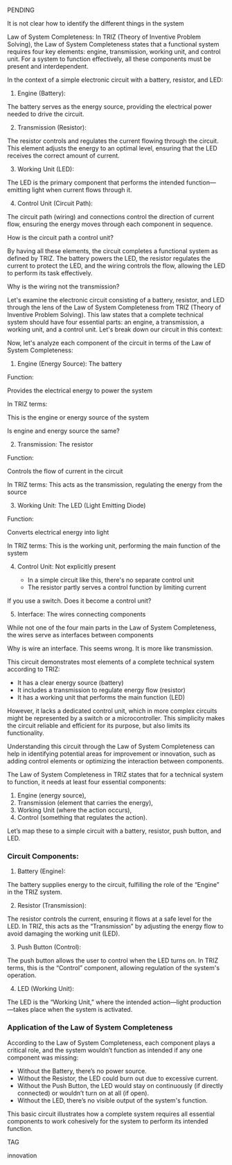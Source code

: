 PENDING

It is not clear how to identify the different things in the system

Law of System Completeness: In TRIZ (Theory of Inventive Problem Solving), the Law of System Completeness states that a functional system requires four key elements: engine, transmission, working unit, and control unit. For a system to function effectively, all these components must be present and interdependent.

In the context of a simple electronic circuit with a battery, resistor, and LED:

1. Engine (Battery):

The battery serves as the energy source, providing the electrical power needed to drive the circuit.

2. Transmission (Resistor):

The resistor controls and regulates the current flowing through the circuit. This element adjusts the energy to an optimal level, ensuring that the LED receives the correct amount of current.

3. Working Unit (LED):

The LED is the primary component that performs the intended function—emitting light when current flows through it.

4. Control Unit (Circuit Path):

The circuit path (wiring) and connections control the direction of current flow, ensuring the energy moves through each component in sequence.

How is the circuit path a control unit?

By having all these elements, the circuit completes a functional system as defined by TRIZ. The battery powers the LED, the resistor regulates the current to protect the LED, and the wiring controls the flow, allowing the LED to perform its task effectively.

Why is the wiring not the transmission?

Let's examine the electronic circuit consisting of a battery, resistor, and LED through the lens of the Law of System Completeness from TRIZ (Theory of Inventive Problem Solving). This law states that a complete technical system should have four essential parts: an engine, a transmission, a working unit, and a control unit. Let's break down our circuit in this context:

Now, let's analyze each component of the circuit in terms of the Law of System Completeness:

1. Engine (Energy Source): The battery

Function:

Provides the electrical energy to power the system

In TRIZ terms:

This is the engine or energy source of the system

Is engine and energy source the same?

2. Transmission: The resistor

Function:

Controls the flow of current in the circuit

In TRIZ terms: This acts as the transmission, regulating the energy from the source

3. Working Unit: The LED (Light Emitting Diode)

Function:

Converts electrical energy into light

In TRIZ terms: This is the working unit, performing the main function of the system

4. Control Unit: Not explicitly present

   - In a simple circuit like this, there's no separate control unit
   - The resistor partly serves a control function by limiting current

If you use a switch. Does it become a control unit?

5. Interface: The wires connecting components

While not one of the four main parts in the Law of System Completeness, the wires serve as interfaces between components

Why is wire an interface. This seems wrong. It is more like transmission.

This circuit demonstrates most elements of a complete technical system according to TRIZ:

- It has a clear energy source (battery)
- It includes a transmission to regulate energy flow (resistor)
- It has a working unit that performs the main function (LED)

However, it lacks a dedicated control unit, which in more complex circuits might be represented by a switch or a microcontroller. This simplicity makes the circuit reliable and efficient for its purpose, but also limits its functionality.

Understanding this circuit through the Law of System Completeness can help in identifying potential areas for improvement or innovation, such as adding control elements or optimizing the interaction between components.

The Law of System Completeness in TRIZ states that for a technical system to function, it needs at least four essential components:

1. Engine (energy source),
2. Transmission (element that carries the energy),
3. Working Unit (where the action occurs),
4. Control (something that regulates the action).

Let’s map these to a simple circuit with a battery, resistor, push button, and LED.

### Circuit Components:

1. Battery (Engine):

The battery supplies energy to the circuit, fulfilling the role of the “Engine” in the TRIZ system.

2. Resistor (Transmission):

The resistor controls the current, ensuring it flows at a safe level for the LED. In TRIZ, this acts as the “Transmission” by adjusting the energy flow to avoid damaging the working unit (LED).

3. Push Button (Control):

The push button allows the user to control when the LED turns on. In TRIZ terms, this is the “Control” component, allowing regulation of the system's operation.

4. LED (Working Unit):

The LED is the “Working Unit,” where the intended action—light production—takes place when the system is activated.

### Application of the Law of System Completeness

According to the Law of System Completeness, each component plays a critical role, and the system wouldn’t function as intended if any one component was missing:

- Without the Battery, there’s no power source.
- Without the Resistor, the LED could burn out due to excessive current.
- Without the Push Button, the LED would stay on continuously (if directly connected) or wouldn’t turn on at all (if open).
- Without the LED, there’s no visible output of the system's function.

This basic circuit illustrates how a complete system requires all essential components to work cohesively for the system to perform its intended function.

TAG

innovation
